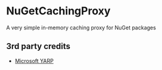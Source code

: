 # NuGetCachingProxy

A very simple in-memory caching proxy for NuGet packages

## 3rd party credits

- [Microsoft YARP](https://microsoft.github.io/reverse-proxy/)
